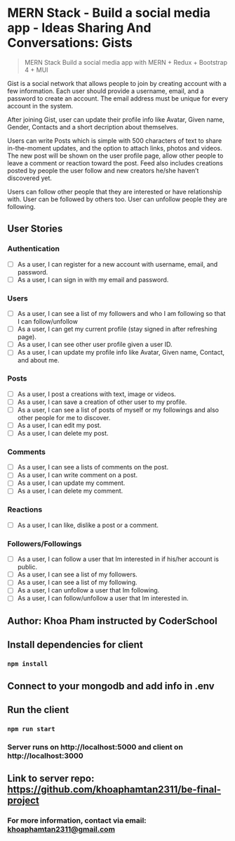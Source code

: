 # MERN Stack - Build a social media app - Ideas Sharing And Conversations: Gists

> MERN Stack Build a social media app with MERN + Redux + Bootstrap 4 + MUI

Gist is a social network that allows people to join by creating account with a few information. Each user should provide a username, email, and a password to create an account. The email address must be unique for every account in the system.

After joining Gist, user can update their profile info like Avatar, Given name, Gender, Contacts and a short decription about themselves.

Users can write Posts which is simple with 500 characters of text to share in-the-moment updates, and the option to attach links, photos and videos. The new post will be shown on the user profile page, allow other people to leave a comment or reaction toward the post. Feed also includes creations posted by people the user follow and new creators he/she haven’t discovered yet.

Users can follow other people that they are interested or have relationship with. User can be followed by others too. User can unfollow people they are following.

## User Stories

### Authentication

- [ ] As a user, I can register for a new account with username, email, and password.
- [ ] As a user, I can sign in with my email and password.

### Users

- [ ] As a user, I can see a list of my followers and who I am following so that I can follow/unfollow
- [ ] As a user, I can get my current profile (stay signed in after refreshing page).
- [ ] As a user, I can see other user profile given a user ID.
- [ ] As a user, I can update my profile info like Avatar, Given name, Contact, and about me.

### Posts

- [ ] As a user, I post a creations with text, image or videos.
- [ ] As a user, I can save a creation of other user to my profile.
- [ ] As a user, I can see a list of posts of myself or my followings and also other people for me to discover.
- [ ] As a user, I can edit my post.
- [ ] As a user, I can delete my post.

### Comments

- [ ] As a user, I can see a lists of comments on the post.
- [ ] As a user, I can write comment on a post.
- [ ] As a user, I can update my comment.
- [ ] As a user, I can delete my comment.

### Reactions

- [ ] As a user, I can like, dislike a post or a comment.

### Followers/Followings

- [ ] As a user, I can follow a user that Im interested in if his/her account is public.
- [ ] As a user, I can see a list of my followers.
- [ ] As a user, I can see a list of my following.
- [ ] As a user, I can unfollow a user that Im following.
- [ ] As a user, I can follow/unfollow a user that Im interested in.

## Author: Khoa Pham instructed by CoderSchool

## Install dependencies for client

### `npm install`

## Connect to your mongodb and add info in .env

## Run the client

### `npm run start`

### Server runs on http://localhost:5000 and client on http://localhost:3000

## Link to server repo: https://github.com/khoaphamtan2311/be-final-project

### For more information, contact via email: khoaphamtan2311@gmail.com
